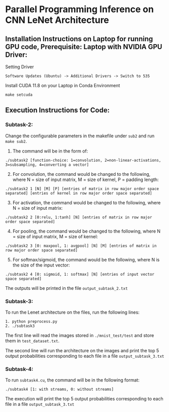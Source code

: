 # Parallel Programming Inference on CNN LeNet Architecture

## Installation Instructions on Laptop for running GPU code, Prerequisite: Laptop with NVIDIA GPU Driver:

Setting Driver    
```
Software Updates (Ubuntu) -> Additional Drivers -> Switch to 535
```

Install CUDA 11.8 on your Laptop in Conda Environment
```
make setcuda
```

## Execution Instructions for Code:
<!-- 
### Subtask-1:

```

``` -->
### Subtask-2:
Change the configurable parameters in the makefile under `sub2` and run `make sub2`. 
1. The command will be in the form of:
 ```
 ./subtask2 [function-choice: 1=convolution, 2=non-linear-activations, 3=subsampling, 4=converting a vector]
 ```
2. For convolution, the command would be changed to the following, where N = size of input matrix, M = size of kernel, P = padding length:
```
./subtask2 1 [N] [M] [P] [entries of matrix in row major order space separated] [entries of kernel in row major order space separated]
```


3. For activation, the command would be changed to the following, where N = size of input matrix: 
```
./subtask2 2 [0:relu, 1:tanh] [N] [entries of matrix in row major order space separated]
``` 

4. For pooling, the command would be changed to the following, where N = size of input matrix, M = size of kernel:

```
./subtask2 3 [0: maxpool, 1: avgpool] [N] [M] [entries of matrix in row major order space separated]
```

5. For softmax/sigmoid, the command would be the following, where N is the size of the input vector:

```
./subtask2 4 [0: sigmoid, 1: softmax] [N] [entries of input vector space separated]
```

The outputs will be printed in the file `output_subtask_2.txt`

### Subtask-3:

To run the Lenet architecture on the files, run the following lines:

```
1. python preprocess.py
2. ./subtask3 
```
The first line will read the images stored in `./mnist_test/test` and store them in `test_dataset.txt`. 

The second line will run the architecture on the images and print the top 5 output probabilities corresponding to each file in a file `output_subtask_3.txt`

### Subtask-4:

To run `subtask4.cu`, the command will be in the following format:

```
./subtask4 [1: with streams, 0: without streams]
```

The execution will print the top 5 output probabilities corresponding to each file in a file `output_subtask_3.txt`







